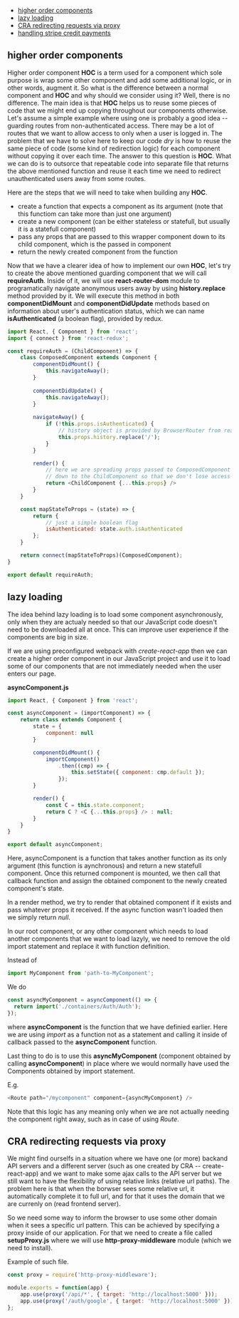 * [higher order components](#higher-order-components)
* [lazy loading](#lazy-loading)
* [CRA redirecting requests via proxy](#cra-redirecting-requests-via-proxy)
* [handling stripe credit payments](#https://github.com/Matus-Dubrava/react/tree/master/fundamentals/react/react-stripe-credit-payments)

## higher order components

Higher order component __HOC__ is a term used for a component which sole purpose is wrap some other component and add some additional logic, or in other words, augment it. So what is the difference between a normal component and __HOC__ and why should we consider using it? Well, there is no difference. The main idea is that __HOC__ helps us to reuse some pieces of code that we might end up copying throughout our components otherwise. Let's assume a simple example where using one is probably a good idea -- guarding routes from non-authenticated access. There may be a lot of routes that we want to allow access to only when a user is logged in. The problem that we have to solve here to keep our code *dry* is how to reuse the same piece of code (some kind of redirection logic) for each component without copying it over each time. The answer to this question is __HOC__. What we can do is to outsorce that repeatable code into separate file that returns the above mentioned function and reuse it each time we need to redirect unauthenticated users away from some routes.

Here are the steps that we will need to take when building any __HOC__.

* create a function that expects a component as its argument (note that this functiom can take more than just one argument)
* create a new component (can be either stateless or statefull, but usually it is a statefull component)
* pass any props that are passed to this wrapper component down to its child component, which is the passed in component
* return the newly created component from the function

Now that we have a clearer idea of how to implement our own __HOC__, let's try to create the above mentioned guarding component that we will call __requireAuth__. Inside of it, we will use __react-router-dom__ module to programatically navigate anonymous users away by using __history.replace__ method provided by it. We will execute this method in both __componentDidMount__ and __componentDidUpdate__ methods based on information about user's authentication status, which we can name __isAuthenticated__ (a boolean flag), provided by redux.

```javascript
import React, { Component } from 'react';
import { connect } from 'react-redux';

const requireAuth = (ChildComponent) => {
    class ComposedComponent extends Component {
        componentDidMount() {
            this.navigateAway();
        }
    
        componentDidUpdate() {
            this.navigateAway();
        }
    
        navigateAway() {
            if (!this.props.isAuthenticated) {
                // history object is provided by BrowserRouter from react-router-dom module
                this.props.history.replace('/');
            }
        }

        render() {
            // here we are spreading props passed to ComposedComponent
            // down to the ChildComponent so that we don't lose access to them
            return <ChildComponent {...this.props} />
        }
    }

    const mapStateToProps = (state) => {
        return {
            // just a simple boolean flag
            isAuthenticated: state.auth.isAuthenticated
        };
    }

    return connect(mapStateToProps)(ComposedComponent);
}

export default requireAuth;
```

## lazy loading

The idea behind lazy loading is to load some component asynchronously, only when they are actualy needed so that our JavaScript code doesn't need to be downloaded all at once. This can improve user experience if the components are big in size. 

If we are using preconfigured webpack with *create-react-app* then we can create a higher order component in our JavaScript project and use it to load some of our components that are not immediately needed when the user enters our page.

__asyncComponent.js__

```javascript
import React, { Component } from 'react';

const asyncComponent = (importComponent) => {
    return class extends Component {
        state = {
            component: null
        }

        componentDidMount() {
            importComponent()
                .then((cmp) => {
                    this.setState({ component: cmp.default });
                });
        }

        render() {
            const C = this.state.component;
            return C ? <C {...this.props} /> : null;
        }
    }
}

export default asyncComponent;
```

Here, asyncComponent is a function that takes another function as its only argument (this function is aynchronous) and return a new statefull component. Once this returned component is mounted, we then call that callback function and assign the obtained component to the newly created component's state.

In a render method, we try to render that obtained component if it exists and pass whatever props it received. If the async function wasn't loaded then we simply return *null*.

In our root component, or any other component which needs to load another components that we want to load lazyly, we need to remove the old import statement and replace it with function definition.

Instead of 

```javascript
import MyComponent from 'path-to-MyComponent';
```

We do 

```javascript
const asyncMyComponent = asyncComponent(() => {
  return import('./containers/Auth/Auth');
});
```

where __asyncComponent__ is the function that we have definied earlier. Here we are using *import* as a function not as a statement and calling it inside of callback passed to the __asyncComponent__ function.

Last thing to do is to use this __asyncMyComponent__ (component obtained by calling __asyncComponent__) in place where we would normally have used the Components obtained by import statement.

E.g.

```javascript
<Route path="/mycomponent" component={asyncMyComponent} />
```

Note that this logic has any meaning only when we are not actually needing the component right away, such as in case of using *Route*.

## CRA redirecting requests via proxy 

We might find ourselfs in a situation where we have one (or more) backand API servers and a different server (such as one created by CRA -- create-react-app) and we want to make some ajax calls to the API server but we still want to have the flexibility of using relative links (relative url paths). The problem here is that when the borwser sees some relative url, it automatically complete it to full url, and for that it uses the domain that we are currenly on (read frontend server).

So we need some way to inform the browser to use some other domain when it sees a specific url pattern. This can be achieved by specifying a proxy inside of our application. For that we need to create a file called __setupProxy.js__ where we will use __http-proxy-middleware__ module (which we need to install).

Example of such file.

```javascript
const proxy = require('http-proxy-middleware');

module.exports = function(app) {
    app.use(proxy('/api/*', { target: 'http://localhost:5000' }));
    app.use(proxy('/auth/google', { target: 'http://localhost:5000' }));
};

```

